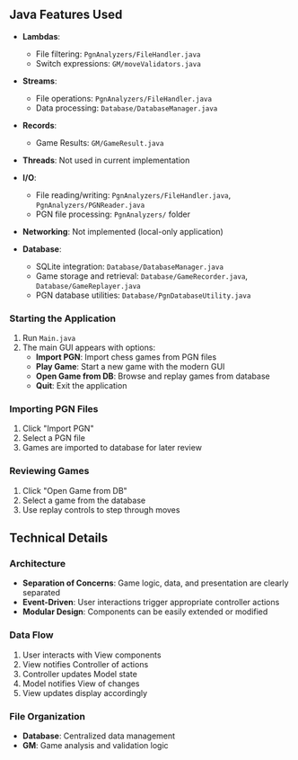 ## Java Features Used

- **Lambdas**: 
  - File filtering: `PgnAnalyzers/FileHandler.java`
  - Switch expressions: `GM/moveValidators.java`

- **Streams**: 
  - File operations: `PgnAnalyzers/FileHandler.java`
  - Data processing: `Database/DatabaseManager.java`

- **Records**:
   - Game Results: `GM/GameResult.java`
- **Threads**:  Not used in current implementation

- **I/O**: 
  - File reading/writing: `PgnAnalyzers/FileHandler.java`, `PgnAnalyzers/PGNReader.java`
  - PGN file processing: `PgnAnalyzers/` folder
    
- **Networking**: Not implemented (local-only application)

- **Database**: 
  - SQLite integration: `Database/DatabaseManager.java`
  - Game storage and retrieval: `Database/GameRecorder.java`, `Database/GameReplayer.java`
  - PGN database utilities: `Database/PgnDatabaseUtility.java`


### Starting the Application
1. Run `Main.java`
2. The main GUI appears with options:
   - **Import PGN**: Import chess games from PGN files
   - **Play Game**: Start a new game with the modern GUI
   - **Open Game from DB**: Browse and replay games from database
   - **Quit**: Exit the application

### Importing PGN Files
1. Click "Import PGN"
2. Select a PGN file
3. Games are imported to database for later review

### Reviewing Games
1. Click "Open Game from DB"
2. Select a game from the database
3. Use replay controls to step through moves

## Technical Details

### Architecture
- **Separation of Concerns**: Game logic, data, and presentation are clearly separated
- **Event-Driven**: User interactions trigger appropriate controller actions
- **Modular Design**: Components can be easily extended or modified

### Data Flow
1. User interacts with View components
2. View notifies Controller of actions
3. Controller updates Model state
4. Model notifies View of changes
5. View updates display accordingly

### File Organization
- **Database**: Centralized data management
- **GM**: Game analysis and validation logic
